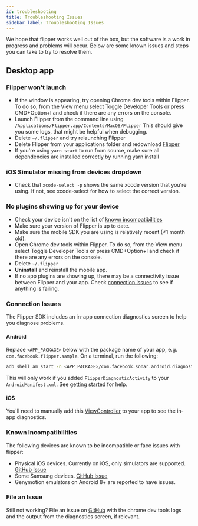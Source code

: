```yaml
---
id: troubleshooting
title: Troubleshooting Issues
sidebar_label: Troubleshooting Issues
---
```


We hope that flipper works well out of the box, but the software is a work in progress and problems will occur. Below are some known issues and steps you can take to try to resolve them.

## Desktop app

### Flipper won't launch

* If the window is appearing, try opening Chrome dev tools within Flipper. To do so, from the View menu select Toggle Developer Tools or press CMD+Option+I and check if there are any errors on the console.
* Launch Flipper from the command line using `/Applications/Flipper.app/Contents/MacOS/Flipper` This should give you some logs, that might be helpful when debugging.
* Delete `~/.flipper` and try relaunching Flipper
* Delete Flipper from your applications folder and redownload [Flipper](https://www.facebook.com/fbflipper/public/mac)
* If you're using `yarn start` to run from source, make sure all dependencies are installed correctly by running yarn install

### iOS Simulator missing from devices dropdown

* Check that `xcode-select -p` shows the same xcode version that you're using. If not, see xcode-select for how to select the correct version.

### No plugins showing up for your device

* Check your device isn't on the list of [known incompatibilities](#known-incompatibilities)
* Make sure your version of Flipper is up to date.
* Make sure the mobile SDK you are using is relatively recent (<1 month old).
* Open Chrome dev tools within Flipper. To do so, from the View menu select Toggle Developer Tools or press CMD+Option+I and check if there are any errors on the console.
* Delete `~/.flipper`
* **Uninstall** and reinstall the mobile app.
* If no app plugins are showing up, there may be a connectivity issue between Flipper and your app. Check [connection issues](#connection-issues) to see if anything is failing.

### Connection Issues
The Flipper SDK includes an in-app connection diagnostics screen to help you diagnose problems.

#### Android
Replace `<APP_PACKAGE>` below with the package name of your app, e.g. `com.facebook.flipper.sample`.
On a terminal, run the following:
```bash
adb shell am start -n <APP_PACKAGE>/com.facebook.sonar.android.diagnostics.FlipperDiagnosticActivity
```
This will only work if you added `FlipperDiagnosticActivity` to your `AndroidManifest.xml`. See [getting started](getting-started.html) for help.

#### iOS
You'll need to manually add this [ViewController](https://github.com/facebook/flipper/blob/master/iOS/SonarKit/FlipperDiagnosticsViewController.m) to your app to see the in-app diagnostics.

### Known Incompatibilities
The following devices are known to be incompatible or face issues with flipper:
* Physical iOS devices. Currently on iOS, only simulators are supported. [GitHub Issue](https://github.com/facebook/flipper/issues/262)
* Some Samsung devices. [GitHub Issue](https://github.com/facebook/flipper/issues/92)
* Genymotion emulators on Android 8+ are reported to have issues.

### File an Issue
Still not working? File an issue on [GitHub](https://github.com/facebook/flipper) with the chrome dev tools logs and the output from the diagnostics screen, if relevant.
